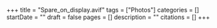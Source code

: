 +++
title = "Spare_on_display.avif"
tags = ["Photos"]
categories = []
startDate = ""
draft = false
pages = []
description = ""
citations = []
+++
